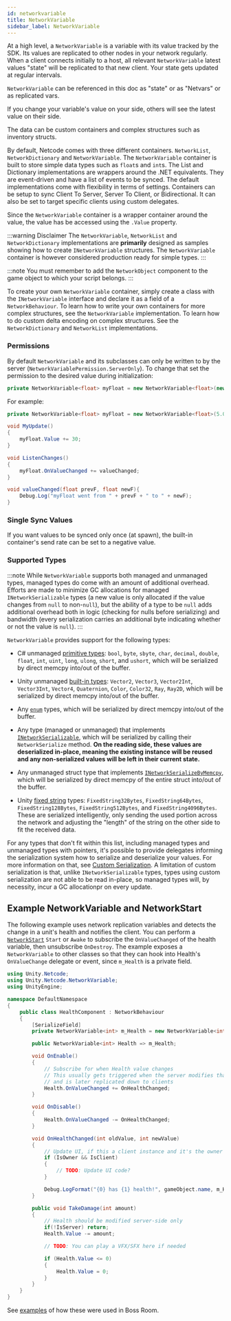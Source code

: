 ```yaml
---
id: networkvariable
title: NetworkVariable
sidebar_label: NetworkVariable
---
```

At a high level, a `NetworkVariable` is a variable with its value tracked by the SDK. Its values are replicated to other nodes in your network regularly. When a client connects initially to a host, all relevant `NetworkVariable` latest values "state" will be replicated to that new client. Your state gets updated at regular intervals.

`NetworkVariable` can be referenced in this doc as "state" or as "Netvars" or as replicated vars.

If you change your variable's value on your side, others will see the latest value on their side.

The data can be custom containers and complex structures such as inventory structs.

By default, Netcode comes with three different containers. `NetworkList`, `NetworkDictionary` and `NetworkVariable`. The `NetworkVariable` container is built to store simple data types such as `float`s and `int`s. The List and Dictionary implementations are wrappers around the .NET equivalents. They are event-driven and have a list of events to be synced. The default implementations come with flexibility in terms of settings. Containers can be setup to sync Client To Server, Server To Client, or Bidirectional. It can also be set to target specific clients using custom delegates.

Since the `NetworkVariable` container is a wrapper container around the value, the value has be accessed using the `.Value` property.

:::warning Disclaimer
The `NetworkVariable`, `NetworkList` and `NetworkDictionary` implementations are **primarily** designed as samples showing how to create `INetworkVariable` structures. The `NetworkVariable` container is however considered production ready for simple types.
:::

:::note
You must remember to add the `NetworkObject` component to the game object to which your script belongs.
:::

To create your own `NetworkVariable` container, simply create a class with the `INetworkVariable` interface and declare it as a field of a `NetworkBehaviour`. To learn how to write your own containers for more complex structures, see the `NetworkVariable` implementation. To learn how to do custom delta encoding on complex structures. See the `NetworkDictionary` and `NetworkList` implementations.

### Permissions
By default `NetworkVariable` and its subclasses can only be written to by the server (`NetworkVariablePermission.ServerOnly`). To change that set the permission to the desired value during initialization:

```csharp
private NetworkVariable<float> myFloat = new NetworkVariable<float>(new NetworkVariableSettings {WritePermission = NetworkVariablePermission.OwnerOnly}, 5);
```

For example:

```csharp
private NetworkVariable<float> myFloat = new NetworkVariable<float>(5.0f);

void MyUpdate()
{
    myFloat.Value += 30;
}

void ListenChanges()
{
    myFloat.OnValueChanged += valueChanged;
}

void valueChanged(float prevF, float newF){
    Debug.Log("myFloat went from " + prevF + " to " + newF);
}
```

### Single Sync Values
If you want values to be synced only once (at spawn), the built-in container's send rate can be set to a negative value.

### Supported Types

:::note
While `NetworkVariable` supports both managed and unmanaged types, managed types do come with an amount of additional overhead. Efforts are made to minimize GC allocations for managed `INetworkSerializable` types (a new value is only allocated if the value changes from `null` to non-`null`), but the ability of a type to be `null` adds additional overhead both in logic (checking for nulls before serializing) and bandwidth (every serialization carries an additional byte indicating whether or not the value is `null`).
:::

`NetworkVariable` provides support for the following types:

* C# unmanaged [primitive types](../advanced-topics/serialization/cprimitives.md): `bool`, `byte`, `sbyte`, `char`, `decimal`, `double`, `float`, `int`, `uint`, `long`, `ulong`, `short`, and `ushort`, which will be serialized by direct memcpy into/out of the buffer.

* Unity unmanaged [built-in types](../advanced-topics/serialization/unity-primitives.md): `Vector2`, `Vector3`, `Vector2Int`, `Vector3Int`, `Vector4`, `Quaternion`, `Color`, `Color32`, `Ray`, `Ray2D`, which will be serialized by direct memcpy into/out of the buffer.

* Any [`enum`](../advanced-topics/serialization/enum-types.md) types, which will be serialized by direct memcpy into/out of the buffer.

* Any type (managed or unmanaged) that implements [`INetworkSerializable`](../advanced-topics/serialization/inetworkserializable.md), which will be serialized by calling their `NetworkSerialize` method. **On the reading side, these values are deserialized in-place, meaning the existing instance will be reused and any non-serialized values will be left in their current state.**

* Any unmanaged struct type that implements [`INetworkSerializeByMemcpy`](../advanced-topics/serialization/inetworkserializebymemcpy.md), which will be serialized by direct memcpy of the entire struct into/out of the buffer.

* Unity [fixed string](../advanced-topics/serialization/fixedstrings.md) types: `FixedString32Bytes`, `FixedString64Bytes`, `FixedString128Bytes`, `FixedString512Bytes`, and `FixedString4096Bytes`. These are serialized intelligently, only sending the used portion across the network and adjusting the "length" of the string on the other side to fit the received data. 

For any types that don't fit within this list, including managed types and unmanaged types with pointers, it's possible to provide delegates informing the serialization system how to serialize and deserialize your values. For more information on that, see [Custom Serialization](../advanced-topics/custom-serialization.md). A limitation of custom serialization is that, unlike `INetworkSerializable` types, types using custom serialization are not able to be read in-place, so managed types will, by necessity, incur a GC allocationpr on every update.

## Example NetworkVariable and NetworkStart

The following example uses network replication variables and detects the change in a unit's health and notifies the client. You can perform a [`NetworkStart`](networkbehaviour.md) `Start` or `Awake` to subscribe the `OnValueChanged` of the health variable, then unsubscribe `OnDestroy`. The example exposes a `NetworkVariable` to other classes so that they can hook into Health's `OnValueChange` delegate or event, since `m_Health` is a private field.

```csharp
using Unity.Netcode;
using Unity.Netcode.NetworkVariable;
using UnityEngine;

namespace DefaultNamespace
{
    public class HealthComponent : NetworkBehaviour
    {
        [SerializeField]
        private NetworkVariable<int> m_Health = new NetworkVariable<int>(100);

        public NetworkVariable<int> Health => m_Health;

        void OnEnable()
        {
            // Subscribe for when Health value changes
            // This usually gets triggered when the server modifies that variable
            // and is later replicated down to clients
            Health.OnValueChanged += OnHealthChanged;
        }

        void OnDisable()
        {
            Health.OnValueChanged -= OnHealthChanged;
        }

        void OnHealthChanged(int oldValue, int newValue)
        {
            // Update UI, if this a client instance and it's the owner of the object
            if (IsOwner && IsClient)
            {
                // TODO: Update UI code?
            }

            Debug.LogFormat("{0} has {1} health!", gameObject.name, m_Health.Value);
        }

        public void TakeDamage(int amount)
        {
            // Health should be modified server-side only
            if(!IsServer) return;
            Health.Value -= amount;

            // TODO: You can play a VFX/SFX here if needed

            if (Health.Value <= 0)
            {
                Health.Value = 0;
            }
        }
    }
}
```

See [examples](../../learn/bossroom-examples/bossroom-actions) of how these were used in Boss Room.
